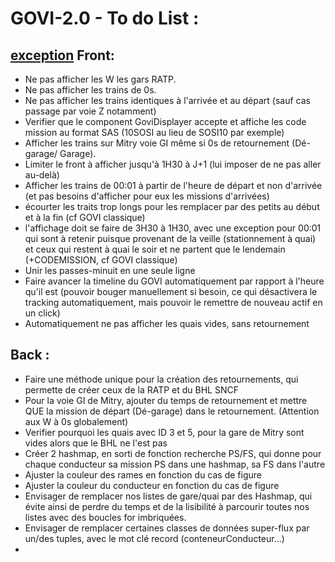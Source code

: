 # GOVI-2.0 - To do List :
[exception](GOVI-Back%2Fsrc%2Fmain%2Fjava%2Fcom%2Fsncf%2Fgovi%2Fservice%2Fexception)
Front:
-
- Ne pas afficher les W les gars RATP.  
- Ne pas afficher les trains de 0s.  
- Ne pas afficher les trains identiques à l'arrivée et au départ (sauf cas passage par voie Z notamment) 
- Verifier que le component GoviDisplayer accepte et affiche les code mission au format SAS (10SOSI au lieu de SOSI10 par exemple) 
- Afficher les trains sur Mitry voie GI même si 0s de retournement (Dé-garage/ Garage).
- Limiter le front à afficher jusqu'à 1H30 à J+1 (lui imposer de ne pas aller au-delà)
- Afficher les trains de 00:01 à partir de l'heure de départ et non d'arrivée (et pas besoins d'afficher pour eux les missions d'arrivées)
- écourter les traits trop longs pour les remplacer par des petits au début et à la fin (cf GOVI classique)
- l'affichage doit se faire de 3H30 à 1H30, avec une exception pour 00:01 qui sont à retenir puisque provenant de la veille (stationnement à quai) et ceux qui restent à quai le soir et ne partent que le lendemain (+CODEMISSION, cf GOVI classique)
- Unir les passes-minuit en une seule ligne
- Faire avancer la timeline du GOVI automatiquement par rapport à l'heure qu'il est (pouvoir bouger manuellement si besoin, ce qui désactivera le tracking automatiquement, mais pouvoir le remettre de nouveau actif en un click)
- Automatiquement ne pas afficher les quais vides, sans retournement

Back :
-
- Faire une méthode unique pour la création des retournements, qui permette de créer ceux de la RATP et du BHL SNCF  
- Pour la voie GI de Mitry, ajouter du temps de retournement et mettre QUE la mission de départ (Dé-garage) dans le retournement. (Attention aux W à 0s globalement)
- Verifier pourquoi les quais avec ID 3 et 5, pour la gare de Mitry sont vides alors que le BHL ne l'est pas
- Créer 2 hashmap, en sorti de fonction recherche PS/FS, qui donne pour chaque conducteur sa mission PS dans une hashmap, sa FS dans l'autre
- Ajuster la couleur des rames en fonction du cas de figure
- Ajuster la couleur du conducteur en fonction du cas de figure
- Envisager de remplacer nos listes de gare/quai par des Hashmap, qui évite ainsi de perdre du temps et de la lisibilité à parcourir toutes nos listes avec des boucles for imbriquées.
- Envisager de remplacer certaines classes de données super-flux par un/des tuples, avec le mot clé record (conteneurConducteur...)
- 